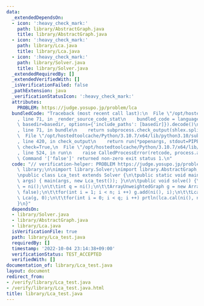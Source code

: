 ```yaml
---
data:
  _extendedDependsOn:
  - icon: ':heavy_check_mark:'
    path: library/AbstractGraph.java
    title: library/AbstractGraph.java
  - icon: ':heavy_check_mark:'
    path: library/Lca.java
    title: library/Lca.java
  - icon: ':heavy_check_mark:'
    path: library/Solver.java
    title: library/Solver.java
  _extendedRequiredBy: []
  _extendedVerifiedWith: []
  _isVerificationFailed: false
  _pathExtension: java
  _verificationStatusIcon: ':heavy_check_mark:'
  attributes:
    PROBLEM: https://judge.yosupo.jp/problem/lca
  bundledCode: "Traceback (most recent call last):\n  File \"/opt/hostedtoolcache/Python/3.10.7/x64/lib/python3.10/site-packages/onlinejudge_verify/documentation/build.py\"\
    , line 71, in _render_source_code_stat\n    bundled_code = language.bundle(stat.path,\
    \ basedir=basedir, options={'include_paths': [basedir]}).decode()\n  File \"/opt/hostedtoolcache/Python/3.10.7/x64/lib/python3.10/site-packages/onlinejudge_verify/languages/user_defined.py\"\
    , line 71, in bundle\n    return subprocess.check_output(shlex.split(command))\n\
    \  File \"/opt/hostedtoolcache/Python/3.10.7/x64/lib/python3.10/subprocess.py\"\
    , line 420, in check_output\n    return run(*popenargs, stdout=PIPE, timeout=timeout,\
    \ check=True,\n  File \"/opt/hostedtoolcache/Python/3.10.7/x64/lib/python3.10/subprocess.py\"\
    , line 524, in run\n    raise CalledProcessError(retcode, process.args,\nsubprocess.CalledProcessError:\
    \ Command '['false']' returned non-zero exit status 1.\n"
  code: "// verification-helper: PROBLEM https://judge.yosupo.jp/problem/lca\n\npackage\
    \ library;\n\nimport library.Solver;\nimport library.AbstractGraph;\nimport library.Lca;\n\
    \npublic class Lca_test extends Solver {\n\tpublic static void main(final String[]\
    \ args) { main(args, new Lca_test()); }\n\n\tpublic void solve() {\n\t\tint n\
    \ = ni();\n\t\tint q = ni();\n\t\tArrayUnweightedGraph g = new ArrayUnweightedGraph(n,\
    \ false);\n\t\tfor(int i = 1; i < n; i ++) g.add(ni(), i);\n\t\tLca lca = new\
    \ Lca(g, 0);\n\t\tfor(int i = 0; i < q; i ++) prtln(lca.cal(ni(), ni()));\n\t\
    }\n}"
  dependsOn:
  - library/Solver.java
  - library/AbstractGraph.java
  - library/Lca.java
  isVerificationFile: true
  path: library/Lca_test.java
  requiredBy: []
  timestamp: '2022-10-04 23:14:38+09:00'
  verificationStatus: TEST_ACCEPTED
  verifiedWith: []
documentation_of: library/Lca_test.java
layout: document
redirect_from:
- /verify/library/Lca_test.java
- /verify/library/Lca_test.java.html
title: library/Lca_test.java
---
```

